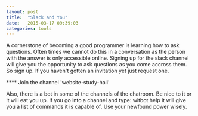 ```yaml
---
layout: post
title:  "Slack and You"
date:   2015-03-17 09:39:03
categories: tools
---
```


A cornerstone of becoming a good programmer is learning how to ask questions. Often times we cannot do this in a conversation as the person with the answer is only accessible online. Signing up for the slack channel will give you the opportunity to ask questions as you come accross them. So sign up. If you haven't gotten an invitation yet just request one.

**** Join the channel 'website-study-hall'

Also, there is a bot in some of the channels of the chatroom. Be nice to it or it will eat you up. If you go into a channel and type:
    witbot help
it will give you a list of commands it is capable of. Use your newfound power wisely.